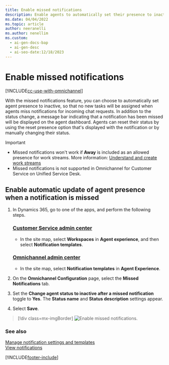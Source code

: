```yaml
---
title: Enable missed notifications
description: Enable agents to automatically set their presence to inactive when they miss notifications for incoming chat requests.
ms.date: 04/04/2022
ms.topic: article
author: neeranelli
ms.author: nenellim
ms.custom:
  - ai-gen-docs-bap
  - ai-gen-desc
  - ai-seo-date:12/18/2023
---
```


# Enable missed notifications

[!INCLUDE[cc-use-with-omnichannel](../../includes/cc-use-with-omnichannel.md)]

With the missed notifications feature, you can choose to automatically set agent presence to inactive, so that no new tasks will be assigned when agents miss notifications for incoming chat requests. In addition to the status change, a message bar indicating that a notification has been missed will be displayed on the agent dashboard. Agents can reset their status by using the reset presence option that's displayed with the notification or by manually changing their status.

> [!IMPORTANT]
> 
> - Missed notifications won't work if **Away** is included as an allowed presence for work streams. More information: [Understand and create work streams](../work-streams-introduction.md)
> - Missed notifications is not supported in Omnichannel for Customer Service on Unified Service Desk.

## Enable automatic update of agent presence when a notification is missed

1. In Dynamics 365, go to one of the apps, and perform the following steps.

   ### [Customer Service admin center](#tab/customerserviceadmincenter)
     
     - In the site map, select **Workspaces** in **Agent experience**, and then select **Notification templates**.

   ### [Omnichannel admin center](#tab/omnichanneladmincenter)

     - In the site map, select **Notification templates** in **Agent Experience**.

1. On the **Omnichannel Configuration** page, select the **Missed Notifications** tab.

1. Set the **Change agent status to inactive after a missed notification** toggle to **Yes**. The **Status name** and **Status description** settings appear.

1. Select **Save**.

> [!div class=mx-imgBorder] 
> ![Enable missed notifications.](../media/enable-missed-notifications.png "Enable missed notifications")

### See also

[Manage notification settings and templates](/dynamics365/app-profile-manager/notification-templates)  
[View notifications](../use/oc-notifications.md)  


[!INCLUDE[footer-include](../../includes/footer-banner.md)]
